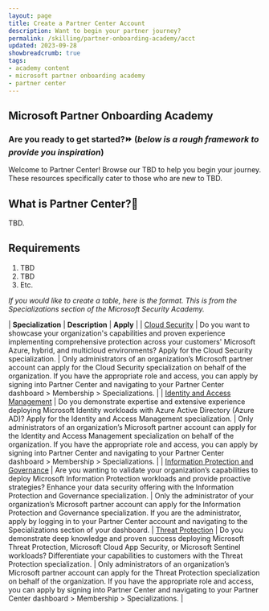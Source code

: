 ```yaml
---
layout: page
title: Create a Partner Center Account
description: Want to begin your partner journey?
permalink: /skilling/partner-onboarding-academy/acct
updated: 2023-09-28
showbreadcrumb: true
tags: 
- academy content
- microsoft partner onboarding academy
- partner center
---
```


## Microsoft Partner Onboarding Academy

### Are you ready to get started?⏩ (*below is a rough framework to provide you inspiration*)
Welcome to Partner Center! Browse our TBD to help you begin your journey. These resources specifically cater to those who are new to TBD.

## What is Partner Center?🤔

TBD.

## Requirements

1. TBD
2. TBD
3. Etc.

*If you would like to create a table, here is the format. This is from the Specializations section of the Microsoft Security Academy.*

| **Specialization** | **Description** | **Apply** |
| [Cloud Security](https://partner.microsoft.com/en-us/partnership/specialization/cloud-security) |  Do you want to showcase your organization's capabilities and proven experience implementing comprehensive protection across your customers' Microsoft Azure, hybrid, and multicloud environments? Apply for the Cloud Security specialization. | Only administrators of an organization’s Microsoft partner account can apply for the Cloud Security specialization on behalf of the organization. If you have the appropriate role and access, you can apply by signing into Partner Center and navigating to your Partner Center dashboard > Membership > Specializations. |
| [Identity and Access Management](https://partner.microsoft.com/en-us/partnership/specialization/identity-and-access-management) | Do you demonstrate expertise and extensive experience deploying Microsoft Identity workloads with Azure Active Directory (Azure AD)? Apply for the Identity and Access Management specialization. | Only administrators of an organization’s Microsoft partner account can apply for the Identity and Access Management specialization on behalf of the organization. If you have the appropriate role and access, you can apply by signing into Partner Center and navigating to your Partner Center dashboard > Membership > Specializations. |
| [Information Protection and Governance](https://partner.microsoft.com/en-us/partnership/specialization/information-protection-and-governance) | Are you wanting to validate your organization’s capabilities to deploy Microsoft Information Protection workloads and provide proactive strategies? Enhance your data security offering with the Information Protection and Governance specialization. | Only the administrator of your organization’s Microsoft partner account can apply for the Information Protection and Governance specialization. If you are the administrator, apply by logging in to your Partner Center account and navigating to the Specializations section of your dashboard.
| [Threat Protection](https://partner.microsoft.com/en-us/partnership/specialization/threat-protection) | Do you demonstrate deep knowledge and proven success deploying Microsoft Threat Protection, Microsoft Cloud App Security, or Microsoft Sentinel workloads? Differentiate your capabilities to customers with the Threat Protection specialization. | Only administrators of an organization’s Microsoft partner account can apply for the Threat Protection specialization on behalf of the organization. If you have the appropriate role and access, you can apply by signing into Partner Center and navigating to your Partner Center dashboard > Membership > Specializations. |